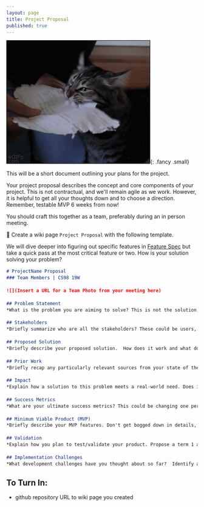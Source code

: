```yaml
---
layout: page
title: Project Proposal
published: true
---
```


![](img/proposal.gif){: .fancy .small}


This will be a short document outlining your plans for the project.

Your project proposal describes the concept and core components of your project. This is not contractual, and we'll remain agile as we work. However, it is helpful to get all your thoughts down and to choose a direction. Remember, testable MVP 6 weeks from now! 

You should craft this together as a team, preferably during an in person meeting. 

🚀 Create a wiki page `Project Proposal` with the following template.

We will dive deeper into figuring out specific features in [Feature Spec](feature-spec/) but take a quick pass at the most critical feature or two.  How is your solution solving your problem? 


```markdown
# ProjectName Proposal
### Team Members | CS98 19W

![](Insert a URL for a Team Photo from your meeting here)

## Problem Statement
*What is the problem you are aiming to solve? This is not the solution, that goes later.*

## Stakeholders
*Briefly summarize who are all the stakeholders? These could be users, partners, admins, founders, etc.*

## Proposed Solution
*Briefly describe your proposed solution.  How does it work and what does it do?*

## Prior Work
*Briefly recap any particularly relevant sources from your state of the art research.*

## Impact
*Explain how a solution to this problem meets a real-world need. Does it have a broad potential impact?*

## Success Metrics
*What are your ultimate success metrics? This could be changing one person's life for the better, or getting 1k downloads, or some performance threshold.* 

## Minimum Viable Product (MVP)
*Briefly describe your MVP features. Don't get bogged down in details, this should be a very terse list (~3). What is the critical thing your product needs to do to be special.*

## Validation 
*Explain how you plan to test/validate your product. Propose a term 1 and a term 2 validation idea. This can be different things depending on your project: user testing, or usage analytics, or performance characteristics. It can be done via surveys or in product analytics, or other performance measurements.*

## Implementation Challenges
*What development challenges have you thought about so far?  Identify any risks and briefly discuss possible workarounds / alternatives.*
```

## To Turn In:

  * github repository URL to wiki page you created

